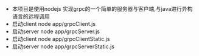 - 本项目是使用nodejs 实现grpc的一个简单的服务器与客户端,与java进行异构语言的远程调用
- 启动client node app/grpcClient.js
- 启动server node app/grpcServer.js
- 启动client node app/grpcClientStatic.js
- 启动server node app/grpcServerStatic.js
